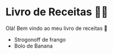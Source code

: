 # Livro de Receitas :man_cook:

Olá! Bem vindo ao meu livro de receitas :wave:

- Strogonoff de frango 
- Bolo de Banana

